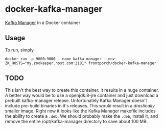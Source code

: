 # docker-kafka-manager
[Kafka Manager](https://github.com/yahoo/kafka-manager) in a Docker container

## Usage
To run, simply
```
docker run -p 9000:9000 --name kafka-manager --env ZK_HOSTS="my.zookeeper.host.com:2181" frontporch/docker-kafka-manager
```

## TODO
This isn't the best way to create this container.  It results in a huge container.  A better way would be to use a openjdk:8-jre container and just download a prebuilt kafka-manager release.
Unfortunately Kafka Manager doesn't include pre-build binaries in it's releases.  This would result in a _drastically_ smaller image.  Right now it looks like the Kafka
Manager makefile includes the ability to create a `.deb`.  We should probably make the `.deb`, install it, and remove the entire /opt/kafka-manager directory to save about 100 MB.